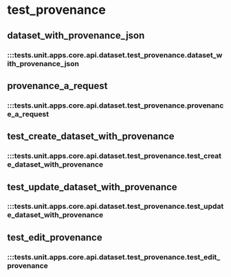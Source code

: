 # test_provenance

## dataset_with_provenance_json

### :::tests.unit.apps.core.api.dataset.test_provenance.dataset_with_provenance_json

## provenance_a_request

### :::tests.unit.apps.core.api.dataset.test_provenance.provenance_a_request

## test_create_dataset_with_provenance

### :::tests.unit.apps.core.api.dataset.test_provenance.test_create_dataset_with_provenance

## test_update_dataset_with_provenance

### :::tests.unit.apps.core.api.dataset.test_provenance.test_update_dataset_with_provenance

## test_edit_provenance

### :::tests.unit.apps.core.api.dataset.test_provenance.test_edit_provenance

